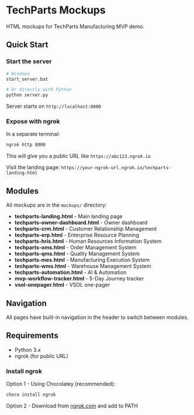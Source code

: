# TechParts Mockups

HTML mockups for TechParts Manufacturing MVP demo.

## Quick Start

### Start the server

```bash
# Windows
start_server.bat

# Or directly with Python
python server.py
```

Server starts on `http://localhost:8000`

### Expose with ngrok

In a separate terminal:

```bash
ngrok http 8000
```

This will give you a public URL like `https://abc123.ngrok.io`

Visit the landing page: `https://your-ngrok-url.ngrok.io/techparts-landing.html`

## Modules

All mockups are in the `mockups/` directory:

- **techparts-landing.html** - Main landing page
- **techparts-owner-dashboard.html** - Owner dashboard
- **techparts-crm.html** - Customer Relationship Management
- **techparts-erp.html** - Enterprise Resource Planning
- **techparts-hris.html** - Human Resources Information System
- **techparts-oms.html** - Order Management System
- **techparts-qms.html** - Quality Management System
- **techparts-mes.html** - Manufacturing Execution System
- **techparts-wms.html** - Warehouse Management System
- **techparts-automation.html** - AI & Automation
- **mvp-workflow-tracker.html** - 5-Day Journey tracker
- **vsol-onepager.html** - VSOL one-pager

## Navigation

All pages have built-in navigation in the header to switch between modules.

## Requirements

- Python 3.x
- ngrok (for public URL)

### Install ngrok

Option 1 - Using Chocolatey (recommended):
```bash
choco install ngrok
```

Option 2 - Download from [ngrok.com](https://ngrok.com/download) and add to PATH

